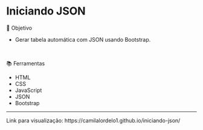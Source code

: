 # Iniciando JSON

  📌 Objetivo
  - Gerar tabela automática com JSON usando Bootstrap.
  <br>

 📚 Ferramentas
 - HTML
 - CSS
 - JavaScript
 - JSON
 - Bootstrap

<hr>
Link para visualização: https://camilalordelo1.github.io/iniciando-json/
